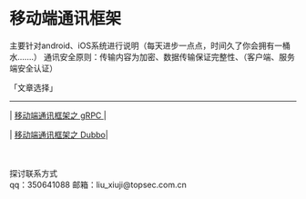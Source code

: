 # 移动端通讯框架

主要针对android、iOS系统进行说明（每天进步一点点，时间久了你会拥有一桶水.......）
通讯安全原则：传输内容为加密、数据传输保证完整性、（客户端、服务端安全认证）

「文章选择」
***

| [移动端通讯框架之  gRPC ](/content/gRPC.md)|
<br>

| [移动端通讯框架之  Dubbo](/content/Dubbo.md)|



<br>
<br>
探讨联系方式<br>
 qq：350641088
邮箱：liu_xiuji@topsec.com.cn

